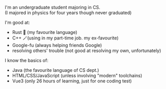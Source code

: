 I'm an undergraduate student majoring in CS.  
(I majored in physics for four years though never graduated)  

I'm good at:  
- Rust 🦀 (my favourite language)
- C++ 🪄(using in my part-time job. my ex-favourite)
- Google-fu (always helping friends Google)
- resolving others' trouble (not good at resolving my own, unfortunately)

I know the basics of:
- Java (the favourite language of CS dept.)
- HTML/CSS/JavaScript (unless involving "modern" toolchains)
- Vue3 (only 26 hours of learning, just for one coding test)

